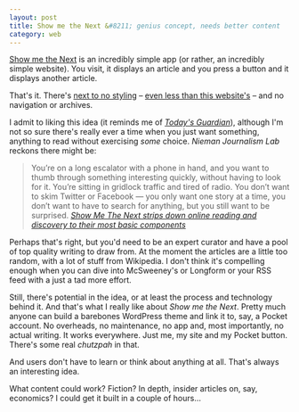 ```yaml
---
layout: post
title: Show me the Next &#8211; genius concept, needs better content
category: web
---
```


[Show me the Next](http://showmethenext.com/) is an incredibly simple app (or rather, an incredibly simple website). You visit, it displays an article and you press a button and it displays another article.

That's it. There's [next to no styling](http://showmethenext.com/wp-content/themes/smtn/style.css) &#8211; [even less than this website's](/why-my-site-is-so-simple/) &#8211; and no navigation or archives.

I admit to liking this idea (it reminds me of <cite>[Today's Guardian](http://guardian.gyford.com/)</cite>), although I'm not so sure there's really ever a time when you just want something, anything to read without exercising _some_ choice. <cite>Nieman Journalism Lab</cite> reckons there might be:

> You’re on a long escalator with a phone in hand, and you want to thumb through something interesting quickly, without having to look for it. You’re sitting in gridlock traffic and tired of radio. You don’t want to skim Twitter or Facebook — you only want one story at a time, you don’t want to have to search for anything, but you still want to be surprised. <cite>[Show Me The Next strips down online reading and discovery to their most basic components](http://www.niemanlab.org/2015/09/show-me-the-next-strips-down-online-reading-and-discovery-to-their-most-basic-components/)</cite>

Perhaps that's right, but you'd need to be an expert curator and have a pool of top quality writing to draw from. At the moment the articles are a little too random, with a lot of stuff from Wikipedia. I don't think it's compelling enough when you can dive into McSweeney's or Longform or your RSS feed with a just a tad more effort.

Still, there's potential in the idea, or at least the process and technology behind it. And that's what I really like about <cite>Show me the Next</cite>. Pretty much anyone can build a barebones WordPress theme and link it to, say, a Pocket account. No overheads, no maintenance, no app and, most importantly, no actual writing. It works everywhere. Just me, my site and my Pocket button. There's some real _chutzpah_ in that.

And users don't have to learn or think about anything at all. That's always an interesting idea.

What content could work? Fiction? In depth, insider articles on, say, economics? I could get it built in a couple of hours&hellip;
